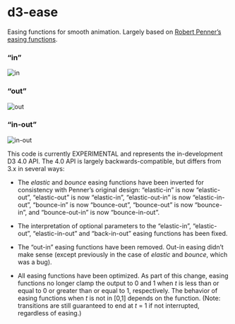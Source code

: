 # d3-ease

Easing functions for smooth animation. Largely based on [Robert Penner’s easing functions](http://robertpenner.com/easing/). 

### “in”

![in](https://cloud.githubusercontent.com/assets/230541/7928155/2e21c40c-08a0-11e5-9e6d-cdc5dead16ea.png)

### “out”

![out](https://cloud.githubusercontent.com/assets/230541/7928156/2e21be30-08a0-11e5-8d4c-d003f6a0ad7f.png)

### “in-out”

![in-out](https://cloud.githubusercontent.com/assets/230541/7928157/2e223e1e-08a0-11e5-858c-cd1325729ab6.png)

This code is currently EXPERIMENTAL and represents the in-development D3 4.0 API. The 4.0 API is largely backwards-compatible, but differs from 3.x in several ways:

* The *elastic* and *bounce* easing functions have been inverted for consistency with Penner’s original design: “elastic-in” is now “elastic-out”, “elastic-out” is now “elastic-in”, “elastic-out-in” is now “elastic-in-out”, “bounce-in” is now “bounce-out”, “bounce-out” is now “bounce-in”, and “bounce-out-in” is now “bounce-in-out”.

* The interpretation of optional parameters to the “elastic-in”, “elastic-out”, “elastic-in-out” and “back-in-out” easing functions has been fixed.

* The “out-in” easing functions have been removed. Out-in easing didn’t make sense (except previously in the case of *elastic* and *bounce*, which was a bug).

* All easing functions have been optimized. As part of this change, easing functions no longer clamp the output to 0 and 1 when *t* is less than or equal to 0 or greater than or equal to 1, respectively. The behavior of easing functions when *t* is not in [0,1] depends on the function. (Note: transitions are still guaranteed to end at *t* = 1 if not interrupted, regardless of easing.)
